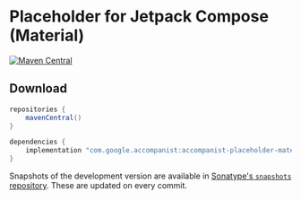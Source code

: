 # Placeholder for Jetpack Compose (Material)

[![Maven Central](https://img.shields.io/maven-central/v/com.google.accompanist/accompanist-placeholder)](https://search.maven.org/search?q=g:com.google.accompanist)

## Download

```groovy
repositories {
    mavenCentral()
}

dependencies {
    implementation "com.google.accompanist:accompanist-placeholder-material:<version>"
}
```

Snapshots of the development version are available in [Sonatype's `snapshots` repository][snap]. These are updated on every commit.

  [snap]: https://oss.sonatype.org/content/repositories/snapshots/com/google/accompanist/accompanist-placeholder-material/